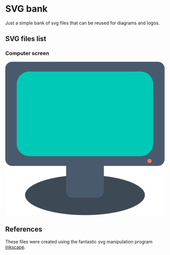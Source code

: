 # SVG bank
Just a simple bank of svg files that can be reused for diagrams and logos.

## SVG files list
### Computer screen
![Computer screen](computer/computer-screen.svg)

## References
These files were created using the fantastic svg manipulation program
[Inkscape](https://inkscape.org/).
